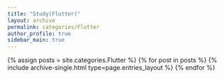 ```yaml
---
title: "Study(Flutter)"
layout: archive
permalink: categories/Flutter
author_profile: true
sidebar_main: true
---
```



{% assign posts = site.categories.Flutter %}
{% for post in posts %} {% include archive-single.html type=page.entries_layout %} {% endfor %}